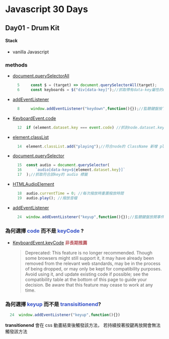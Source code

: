 # Javascript 30 Days

## Day01 - **Drum Kit**

#### Stack

- vanilla Javascript

### methods

- [document.querySelectorAll](https://developer.mozilla.org/en-US/docs/Web/API/Document/querySelectorAll)
  ```js
    5     const $ = (target) => document.querySelectorAll(target);
    6     const keyboards = $("div[data-key]");//抓取帶有data-key屬性的div
  ```


- [addEventListener](https://developer.mozilla.org/en-US/docs/Web/API/EventTarget/addEventListener)
  ```js
    8     window.addEventListener("keydown",function(){});//監聽鍵盤按下事件
  ```


- [KeyboardEvent.code](https://developer.mozilla.org/en-US/docs/Web/API/KeyboardEvent/code)
  ```js
    12  if (element.dataset.key === event.code) //抓到node.dataset.key(data-key)的值若等於按下的code
  ```


- [element.classList](https://developer.mozilla.org/zh-TW/docs/Web/API/Element/classList)
  ```js
    14  element.classList.add("playing");//符合node的 ClassName 新增 playing 
  ```


- [document.querySelector](https://developer.mozilla.org/zh-TW/docs/Web/API/Document/querySelector)
  ```js
    15  const audio = document.querySelector(
    16      `audio[data-key=${element.dataset.key}]`
    17  );//抓取符合該key的 audio 標籤
  ```


- [HTMLAudioElement](https://developer.mozilla.org/en-US/docs/Web/API/HTMLAudioElement)
  ```js
    18  audio.currentTime = 0; //每次撥放時重置撥放時間
    19  audio.play(); //撥放音檔
  ```


- [addEventListener](https://developer.mozilla.org/en-US/docs/Web/API/EventTarget/addEventListener)
  ```js
    24  window.addEventListener("keyup",function(){});//監聽鍵盤放開事件
  ```

### 為何選擇 <span style="color:rgb(53,81,201)">**code**</span> 而不是 <span style="color:rgb(53,81,201)">**keyCode**</span> ?


- [KeyboardEvent.keyCode](https://developer.mozilla.org/en-US/docs/Web/API/KeyboardEvent/keyCode) <span style="color:rgb(183,81,88)">**非長期推薦**</span>
    >Deprecated: This feature is no longer recommended. Though some browsers might still support it, it may have already been removed from the relevant web standards, may be in the process of being dropped, or may only be kept for compatibility purposes. Avoid using it, and update existing code if possible; see the compatibility table at the bottom of this page to guide your decision. Be aware that this feature may cease to work at any time.
  
### 為何選擇 <span style="color:rgb(53,81,201)">**keyup**</span> 而不是 <span style="color:rgb(53,81,201)">**transisitionend**</span>?
  ```js
    24  window.addEventListener("keyup",function(){})
  ```
  **transitionend** 會在 css 動畫結束後觸發該方法，
  若持續按著按鍵再放開會無法觸發該方法

